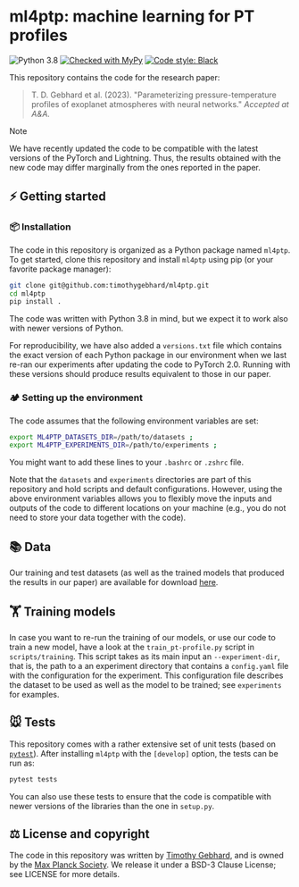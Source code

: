 # ml4ptp: machine learning for PT profiles

![Python 3.8](https://img.shields.io/badge/python-3.8+-blue)
[![Checked with MyPy](https://img.shields.io/badge/mypy-checked-blue)](https://github.com/python/mypy)
[![Code style: Black](https://img.shields.io/badge/code%20style-black-000000.svg)](https://github.com/ambv/black)


This repository contains the code for the research paper:

> T. D. Gebhard et al. (2023). "Parameterizing pressure-temperature profiles of exoplanet atmospheres with neural networks." _Accepted at A&A._

> [!NOTE]  
> We have recently updated the code to be compatible with the latest versions of the PyTorch and Lightning.
> Thus, the results obtained with the new code may differ marginally from the ones reported in the paper. 


## ⚡ Getting started

### 📦 Installation

The code in this repository is organized as a Python package named `ml4ptp`.
To get started, clone this repository and install `ml4ptp` using pip (or your favorite package manager):

```bash
git clone git@github.com:timothygebhard/ml4ptp.git
cd ml4ptp
pip install .
```

The code was written with Python 3.8 in mind, but we expect it to work also with newer versions of Python.

For reproducibility, we have also added a `versions.txt` file which contains the exact version of each Python package in our environment when we last re-ran our experiments after updating the code to PyTorch 2.0. 
Running with these versions should produce results equivalent to those in our paper.


### 🏕 Setting up the environment

The code assumes that the following environment variables are set:

```bash
export ML4PTP_DATASETS_DIR=/path/to/datasets ;
export ML4PTP_EXPERIMENTS_DIR=/path/to/experiments ;
```

You might want to add these lines to your `.bashrc` or `.zshrc` file.

Note that the `datasets` and `experiments` directories are part of this repository and hold scripts and default configurations.
However, using the above environment variables allows you to flexibly move the inputs and outputs of the code to different locations on your machine (e.g., you do not need to store your data together with the code).

## 📚 Data

Our training and test datasets (as well as the trained models that produced the results in our paper) are available for download [here](https://doi.org/10.17617/3.K2CY3M).

## 🏋️ Training models

In case you want to re-run the training of our models, or use our code to train a new model, have a look at the `train_pt-profile.py` script in `scripts/training`.
This script takes as its main input an `--experiment-dir`, that is, the path to a an experiment directory that contains a `config.yaml` file with the configuration for the experiment.
This configuration file describes the dataset to be used as well as the model to be trained; see `experiments` for examples. 

## 🐭 Tests

This repository comes with a rather extensive set of unit tests (based on [`pytest`](https://pytest.org)). 
After installing `ml4ptp` with the `[develop]` option, the tests can be run as:

```bash
pytest tests
```

You can also use these tests to ensure that the code is compatible with newer versions of the libraries than the one in `setup.py`.


## ⚖️ License and copyright

The code in this repository was written by [Timothy Gebhard](https://timothygebhard.de), and is owned by the [Max Planck Society](https://www.mpg.de/en).
We release it under a BSD-3 Clause License; see LICENSE for more details.
